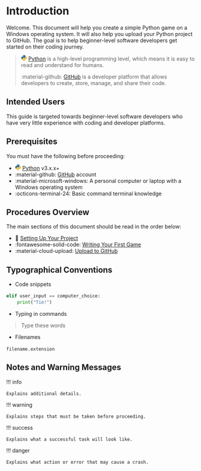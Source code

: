 # Introduction

Welcome. This document will help you create a simple Python game on a Windows operating system. It will also help you upload your Python project to GitHub. The goal is to help beginner-level software developers get started on their coding journey.

> ![PythonIcon](./assets/python_icon_small.png) [Python](https://www.python.org/) is a high-level programming level, which means it is easy to read and understand for humans.
>
> :material-github: [GitHub](https://github.com/) is a developer platform that allows developers to create, store, manage, and share their code.

## Intended Users

This guide is targeted towards beginner-level software developers who have very little experience with coding and developer platforms.

## Prerequisites

You must have the following before proceeding:

-   ![PythonIcon](./assets/python_icon_small.png) [Python](https://www.python.org/downloads/) v3.x.x+
-   :material-github: [GitHub](https://github.com/) account
-   :material-microsoft-windows: A personal computer or laptop with a Windows operating system
-   :octicons-terminal-24: Basic command terminal knowledge

## Procedures Overview

The main sections of this document should be read in the order below:

-   :file_folder: [Setting Up Your Project](./Setting%20Up%20Your%20Project.md)
-   :fontawesome-solid-code: [Writing Your First Game](./Writing%20Your%20First%20Game.md)
-   :material-cloud-upload: [Upload to GitHub](Upload%20to%20GitHub.md)

## Typographical Conventions

-   Code snippets

```py
elif user_input == computer_choice:
    print("Tie!")
```

-   Typing in commands

> Type these words

-   Filenames

`filename.extension`

## Notes and Warning Messages

!!! info

    Explains additional details.

!!! warning

    Explains steps that must be taken before proceeding.

!!! success

    Explains what a successful task will look like.

!!! danger

    Explains what action or error that may cause a crash.
